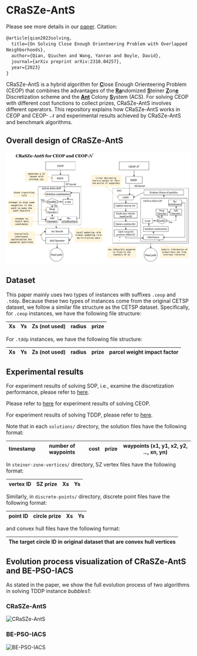 # CRaSZe-AntS
Please see more details in our [paper](https://arxiv.org/abs/2310.04257). Citation:
```
@article{qian2023solving,
  title={On Solving Close Enough Orienteering Problem with Overlapped Neighborhoods},
  author={Qian, Qiuchen and Wang, Yanran and Boyle, David},
  journal={arXiv preprint arXiv:2310.04257},
  year={2023}
}
```

CRaSZe-AntS is a hybrid algorithm for <ins>**C**</ins>lose Enough Orienteering Problem (CEOP) that combines the advantages of the <ins>**Ra**</ins>ndomized <ins>**S**</ins>teiner <ins>**Z**</ins>on<ins>**e**</ins> Discretization scheme and the <ins>**Ant**</ins> Colony <ins>**S**</ins>ystem (ACS). For solving CEOP with different cost functions to collect prizes, CRaSZe-AntS involves different operators. This repository explains how CRaSZe-AntS works in CEOP and CEOP- $\mathcal{N}$ and experimental results achieved by CRaSZe-AntS and benchmark algorithms. 

## Overall design of CRaSZe-AntS
![GraphicalAbstract](figures/GraphicalAbstract.png)

## Dataset
This paper mainly uses two types of instances with suffixes `.ceop` and `.tddp`. Because these two types of instances come from the original CETSP dataset, we follow a similar file structure as the CETSP dataset. Specifically, for `.ceop` instances, we have the following file structure:

| Xs | Ys | Zs (not used) | radius | prize |
|----|----|---------------|--------|-------|

For `.tddp` instances, we have the following file structure:

| Xs | Ys | Zs (not used) | radius | prize | parcel weight impact factor |
|----|----|---------------|--------|-----------------------------|-------|

## Experimental results
For experiment results of solving SOP, i.e., examine the discretization performance, please refer to [here](results/SOP).

Please refer to [here](results/CEOP) for experiment results of solving CEOP.

For experiment results of solving TDDP, please refer to [here](results/TDDP).

Note that in each `solutions/` directory, the solution files have the following format:

| timestamp | number of waypoints | cost | prize | waypoints (x1, y1, x2, y2, ..., xn, yn) |
|---|---|---|---|-----------------------------------------|

In `steiner-zone-vertices/` directory, SZ vertex files have the following format:

| vertex ID | SZ prize | Xs | Ys |
|-----------|----------|----|----|

Similarly, in `discrete-points/` directory, discrete point files have the following format:

| point ID | circle prize | Xs | Ys |
|----------|--------------|----|----|

and convex hull files have the following format:

| The target circle ID in original dataset that are convex hull vertices |
|------------------------------------------------------------------------|

## Evolution process visualization of CRaSZe-AntS and BE-PSO-IACS
As stated in the paper, we show the full evolution process of two algorithms in solving TDDP instance _bubbles1_:

### CRaSZe-AntS

![CRaSZe-AntS](figures/CRaSZe-AntS.gif)

### BE-PSO-IACS

![BE-PSO-IACS](figures/BE-PSO-IACS.gif)
